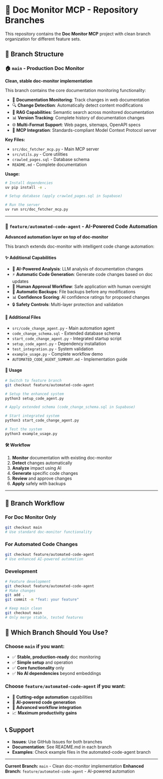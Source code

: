 # 🌟 Doc Monitor MCP - Repository Branches

This repository contains the **Doc Monitor MCP** project with clean branch organization for different feature sets.

## 📂 Branch Structure

### 🏠 `main` - Production Doc Monitor
**Clean, stable doc-monitor implementation**

This branch contains the core documentation monitoring functionality:
- 📖 **Documentation Monitoring**: Track changes in web documentation
- 🔍 **Change Detection**: Automatically detect content modifications
- 🧠 **RAG Capabilities**: Semantic search across monitored documentation
- 📊 **Version Tracking**: Complete history of documentation changes
- 🌐 **Multi-Format Support**: Web pages, sitemaps, OpenAPI specs
- 🔧 **MCP Integration**: Standards-compliant Model Context Protocol server

**Key Files:**
- `src/doc_fetcher_mcp.py` - Main MCP server
- `src/utils.py` - Core utilities
- `crawled_pages.sql` - Database schema
- `README.md` - Complete documentation

**Usage:**
```bash
# Install dependencies
uv pip install -e .

# Setup database (apply crawled_pages.sql in Supabase)

# Run the server
uv run src/doc_fetcher_mcp.py
```

---

### 🤖 `feature/automated-code-agent` - AI-Powered Code Automation
**Advanced automation layer on top of doc-monitor**

This branch extends doc-monitor with intelligent code change automation:

#### ✨ **Additional Capabilities**
- 🧠 **AI-Powered Analysis**: LLM analysis of documentation changes
- ⚡ **Automatic Code Generation**: Generate code changes based on doc updates
- 👤 **Human Approval Workflow**: Safe application with human oversight
- 💾 **Automatic Backups**: File backups before any modifications
- 📊 **Confidence Scoring**: AI confidence ratings for proposed changes
- 🔒 **Safety Controls**: Multi-layer protection and validation

#### 📁 **Additional Files**
- `src/code_change_agent.py` - Main automation agent
- `code_change_schema.sql` - Extended database schema
- `start_code_change_agent.py` - Integrated startup script
- `setup_code_agent.py` - Dependency installation
- `test_integration.py` - System validation
- `example_usage.py` - Complete workflow demo
- `AUTOMATED_CODE_AGENT_SUMMARY.md` - Implementation guide

#### 🚀 **Usage**
```bash
# Switch to feature branch
git checkout feature/automated-code-agent

# Setup the enhanced system
python3 setup_code_agent.py

# Apply extended schema (code_change_schema.sql in Supabase)

# Start integrated system
python3 start_code_change_agent.py

# Test the system
python3 example_usage.py
```

#### 🛠️ **Workflow**
1. **Monitor** documentation with existing doc-monitor
2. **Detect** changes automatically
3. **Analyze** impact using AI
4. **Generate** specific code changes
5. **Review** and approve changes
6. **Apply** safely with backups

---

## 🔄 Branch Workflow

### For Doc Monitor Only
```bash
git checkout main
# Use standard doc-monitor functionality
```

### For Automated Code Changes
```bash
git checkout feature/automated-code-agent
# Use enhanced AI-powered automation
```

### Development
```bash
# Feature development
git checkout feature/automated-code-agent
# Make changes
git add .
git commit -m "feat: your feature"

# Keep main clean
git checkout main
# Only merge stable, tested features
```

## 🎯 Which Branch Should You Use?

### Choose `main` if you want:
- ✅ **Stable, production-ready** doc monitoring
- ✅ **Simple setup** and operation
- ✅ **Core functionality** only
- ✅ **No AI dependencies** beyond embeddings

### Choose `feature/automated-code-agent` if you want:
- 🚀 **Cutting-edge automation** capabilities
- 🤖 **AI-powered code generation**
- 🔧 **Advanced workflow integration**
- 📈 **Maximum productivity gains**

## 📞 Support

- **Issues**: Use GitHub Issues for both branches
- **Documentation**: See README.md in each branch
- **Examples**: Check example files in the automated-code-agent branch

---

**Current Branch:** `main` - Clean doc-monitor implementation
**Enhanced Branch:** `feature/automated-code-agent` - AI-powered automation 